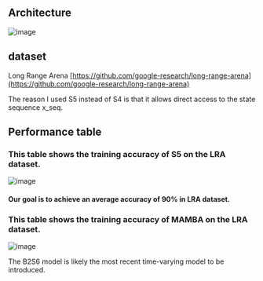 
Architecture
--
![image](https://github.com/user-attachments/assets/022e6f43-c3f1-4044-b967-a928101c2953)


dataset
--
Long Range Arena [https://github.com/google-research/long-range-arena](https://github.com/google-research/long-range-arena)

The reason I used S5 instead of S4 is that it allows direct access to the state sequence x_seq.

Performance table
--
### This table shows the training accuracy of S5 on the LRA dataset.
![image](https://github.com/user-attachments/assets/fd281d52-c845-41d5-8457-e3ca0e126808)
#### Our goal is to achieve an average accuracy of 90% in LRA dataset.

### This table shows the training accuracy of MAMBA on the LRA dataset.
![image](https://github.com/user-attachments/assets/a6239082-0ecc-497d-a055-97af9d6d8504)

The B2S6 model is likely the most recent time-varying model to be introduced.
